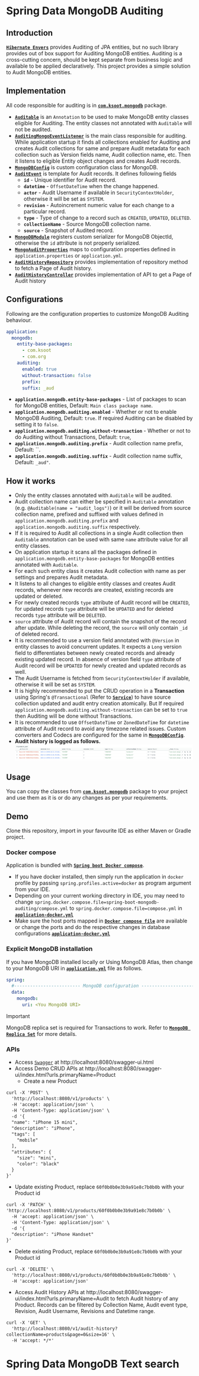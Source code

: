 # Spring Data MongoDB Auditing

## Introduction
[**`Hibernate Envers`**](https://hibernate.org/orm/envers) provides Auditing of JPA entities,
but no such library provides out of box support for Auditing MongoDB entities.
Auditing is a cross-cutting concern, should be kept separate from business logic and available to be applied
declaratively. This project provides a simple solution to Audit MongoDB entities.

## Implementation
All code responsible for auditing is in [**`com.ksoot.mongodb`**](src/main/java/com/ksoot/mongodb) package.
* [**`Auditable`**](src/main/java/com/ksoot/mongodb/Auditable.java) is an `Annotation` to be used to make MongoDB entity classes eligible for Auditing.
  The entity classes not annotated with `Auditable` will not be audited.
* [**`AuditingMongoEventListener`**](src/main/java/com/ksoot/mongodb/AuditingMongoEventListener.java) is the main class
  responsible for auditing. While application startup it finds all collections enabled for Auditing and creates Audit collections for same 
  and prepare Audit metadata for each collection such as Version fields name, Audit collection name, etc. 
  Then it listens to eligible Entity object changes and creates Audit records.
* [**`MongoDBConfig`**](src/main/java/com/ksoot/mongodb/MongoDBConfig.java) is custom configuration class for MongoDB.
* [**`AuditEvent`**](src/main/java/com/ksoot/mongodb/AuditEvent.java) is template for Audit records. It defines following fields
  * **`id`** - Unique identifier for Audit record.
  * **`datetime`** - `OffsetDateTime` when the change happened.
  * **`actor`** - Audit Username if available in `SecurityContextHolder`, otherwise it will be set as `SYSTEM`.
  * **`revision`** - Autoincrement numeric value for each change to a particular record.
  * **`type`** - Type of change to a record such as `CREATED`, `UPDATED`, `DELETED`.
  * **`collectionName`** - Source MongoDB collection name.
  * **`source`** - Snapshot of Audited record.
* [**`MongoDBModule`**](src/main/java/com/ksoot/mongodb/MongoDBModule.java) registers custom serializer for MongoDB ObjectId, 
  otherwise the `id` attribute is not properly serialized.
* [**`MongoAuditProperties`**](src/main/java/com/ksoot/mongodb/MongoAuditProperties.java) maps to configuration properties defined in `application.properties` or `application.yml`.
* [**`AuditHistoryRepository`**](src/main/java/com/ksoot/product/adapter/repository/AuditHistoryRepository.java) provides implementation of repository method to fetch a Page of Audit history.
* [**`AuditHistoryController`**](src/main/java/com/ksoot/product/adapter/controller/AuditHistoryController.java) provides implementation of API to get a Page of Audit history

## Configurations
Following are the configuration properties to customize MongoDB Auditing behaviour.
```yaml
application:
  mongodb:
    entity-base-packages:
      - com.ksoot
      - com.org
    auditing:
      enabled: true
      without-transaction: false
      prefix:
      suffix: _aud
```

* **`application.mongodb.entity-base-packages`** - List of packages to scan for MongoDB entities, Default: `Main class package name`.
* **`application.mongodb.auditing.enabled`** - Whether or not to enable MongoDB Auditing, Default: `true`. If required Auditing can be disabled by setting it to `false`.
* **`application.mongodb.auditing.without-transaction`** - Whether or not to do Auditing without Transactions, Default: `true`,
* **`application.mongodb.auditing.prefix`** - Audit collection name prefix, Default: ``.
* **`application.mongodb.auditing.suffix`** - Audit collection name suffix, Default: `_aud"`. 

## How it works
* Only the entity classes annotated with `Auditable` will be audited. 
* Audit collection name can either be specified in `Auditable` annotation (e.g. `@Auditable(name = "audit_logs")`) or it will be derived from source collection name, 
prefixed and suffixed with values defined in `application.mongodb.auditing.prefix` and `application.mongodb.auditing.suffix` respectively.
* If it is required to Audit all collections in a single Audit collection then `Auditable` annotation can be used with same `name` attribute value for all entity classes.
* On application startup it scans all the packages defined in `application.mongodb.entity-base-packages` for MongoDB entities annotated with `Auditable`. 
* For each such entity class it creates Audit collection with name as per settings and prepares Audit metadata.
* It listens to all changes to eligible entity classes and creates Audit records, whenever new records are created, existing records are updated or deleted.
* For newly created records `type` attribute of Audit record will be `CREATED`, for updated records `type` attribute will be `UPDATED` and for deleted records `type` attribute will be `DELETED`.
* `source` attribute of Audit record will contain the snapshot of the record after update. While deleting the record, the `source` will only contain `_id` of deleted record.
* It is recommended to use a version field annotated with `@Version` in entity classes to avoid concurrent updates. 
It expects a `Long` version field to differentiates between newly created records and already existing updated record. 
In absence of version field `type` attribute of Audit record will be `UPDATED` for newly created and updated records as well.
* The Audit Username is fetched from `SecurityContextHolder` if available, otherwise it will be set as `SYSTEM`.
* It is highly recommended to put the CRUD operation in a **Transaction** using Spring's `@Transactional` 
(Refer to [**`Service`**](src/main/java/com/ksoot/product/domain/service/ProductServiceImpl.java)) to have source collection updated and audit entry creation atomically.
But If required `application.mongodb.auditing.without-transaction` can be set to `true` then Auditing will be done without Transactions.
* It is recommended to use `OffsetDateTime` or `ZonedDateTime` for `datetime` attribute of Audit record to avoid any timezone related issues. 
Custom converters and Codecs are configured for the same in [**`MongoDBConfig`**](src/main/java/com/ksoot/mongodb/MongoDBConfig.java).
* **Audit history is logged as follows.**
![Audit Date](https://github.com/officiallysingh/spring-boot-mongodb-auditing/blob/main/Audit%20data.png)

## Usage

You can copy the classes from [**`com.ksoot.mongodb`**](src/main/java/com/ksoot/mongodb) package to your project and use them as it is 
or do any changes as per your requirements.

## Demo

Clone this repository, import in your favourite IDE as either Maven or Gradle project. 

### Docker compose

Application is bundled with [**`Spring boot Docker compose`**](https://docs.spring.io/spring-boot/docs/current/reference/htmlsingle/#features.docker-compose).
* If you have docker installed, then simply run the application in `docker` profile by passing `spring.profiles.active=docker`
as program argument from your IDE.
* Depending on your current working directory in IDE, you may need to change `spring.docker.compose.file=spring-boot-mongodb-auditing/compose.yml`
to `spring.docker.compose.file=compose.yml` in [**`application-docker.yml`**](src/main/resources/config/application-docker.yml)
* Make sure the host ports mapped in [**`Docker compose file`**](compose.yml) are available or change the ports and
do the respective changes in database configurations [**`application-docker.yml`**](src/main/resources/config/application-docker.yml)

### Explicit MongoDB installation
If you have MongoDB installed locally or Using MongoDB Atlas, 
then change to your MongoDB URI in [**`application.yml`**](src/main/resources/config/application.yml) file as follows.
```yaml
spring:
  #------------------------- MongoDB configuration -------------------------
  data:
    mongodb:
      uri: <You MongoDB URI>
```

> [!IMPORTANT]
MongoDB replica set is required for Transactions to work. 
Refer to [**`MongoDB Replica Set`**](https://medium.com/workleap/the-only-local-mongodb-replica-set-with-docker-compose-guide-youll-ever-need-2f0b74dd8384) for more details.


### APIs
* Access [`Swagger`](http://localhost:8080/swagger-ui.html) at http://localhost:8080/swagger-ui.html
* Access Demo CRUD APIs at http://localhost:8080/swagger-ui/index.html?urls.primaryName=Product 
  * Create a new Product
```curl
curl -X 'POST' \
  'http://localhost:8080/v1/products' \
  -H 'accept: application/json' \
  -H 'Content-Type: application/json' \
  -d '{
  "name": "iPhone 15 mini",
  "description": "iPhone",
  "tags": [
    "mobile"
  ],
  "attributes": {
    "size": "mini",
    "color": "black"
  }
}'
```
  * Update existing Product, replace `60f0b0b0e3b9a91e8c7b0b0b` with your Product id
```curl
curl -X 'PATCH' \
'http://localhost:8080/v1/products/60f0b0b0e3b9a91e8c7b0b0b' \
  -H 'accept: application/json' \
  -H 'Content-Type: application/json' \
  -d '{
  "description": "iPhone Handset"
}'
```
  * Delete existing Product, replace `60f0b0b0e3b9a91e8c7b0b0b` with your Product id
```curl
curl -X 'DELETE' \
  'http://localhost:8080/v1/products/60f0b0b0e3b9a91e8c7b0b0b' \
  -H 'accept: application/json'
```
* Access Audit History APIs at http://localhost:8080/swagger-ui/index.html?urls.primaryName=Audit to fetch Audit history of any Product.
Records can be filtered by Collection Name, Audit event type, Revision, Audit Username, Revisions and Datetime range.
```curl
curl -X 'GET' \
  'http://localhost:8080/v1/audit-history?collectionName=products&page=0&size=16' \
  -H 'accept: */*'
```

# Spring Data MongoDB Text search